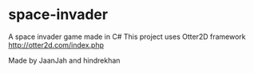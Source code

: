 # space-invader
A space invader game made in C#
This project uses Otter2D framework http://otter2d.com/index.php

Made by JaanJah and hindrekhan
